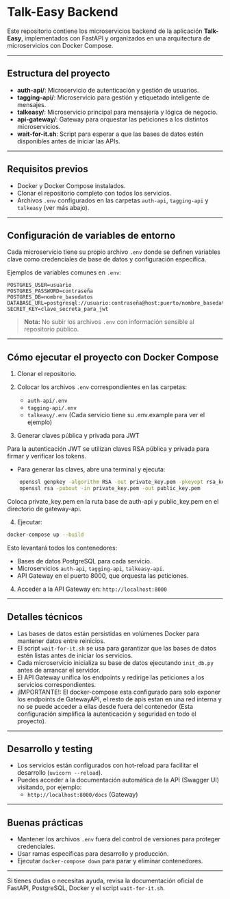 
# Talk-Easy Backend

Este repositorio contiene los microservicios backend de la aplicación **Talk-Easy**, implementados con FastAPI y organizados en una arquitectura de microservicios con Docker Compose.

---

## Estructura del proyecto

- **auth-api/**: Microservicio de autenticación y gestión de usuarios.
- **tagging-api/**: Microservicio para gestión y etiquetado inteligente de mensajes.
- **talkeasy/**: Microservicio principal para mensajería y lógica de negocio.
- **api-gateway/**: Gateway para orquestar las peticiones a los distintos microservicios.
- **wait-for-it.sh**: Script para esperar a que las bases de datos estén disponibles antes de iniciar las APIs.

---

## Requisitos previos

- Docker y Docker Compose instalados.
- Clonar el repositorio completo con todos los servicios.
- Archivos `.env` configurados en las carpetas `auth-api`, `tagging-api` y `talkeasy` (ver más abajo).

---

## Configuración de variables de entorno

Cada microservicio tiene su propio archivo `.env` donde se definen variables clave como credenciales de base de datos y configuración específica.

Ejemplos de variables comunes en `.env`:

```env
POSTGRES_USER=usuario
POSTGRES_PASSWORD=contraseña
POSTGRES_DB=nombre_basedatos
DATABASE_URL=postgresql://usuario:contraseña@host:puerto/nombre_basedatos
SECRET_KEY=clave_secreta_para_jwt
```

> **Nota:** No subir los archivos `.env` con información sensible al repositorio público.

---

## Cómo ejecutar el proyecto con Docker Compose

1. Clonar el repositorio.

2. Colocar los archivos `.env` correspondientes en las carpetas:
   - `auth-api/.env`
   - `tagging-api/.env`
   - `talkeasy/.env`
  (Cada servicio tiene su .env.example para ver el ejemplo)

3. Generar claves pública y privada para JWT

Para la autenticación JWT se utilizan claves RSA pública y privada para firmar y verificar los tokens.
- Para generar las claves, abre una terminal y ejecuta:

```bash
    openssl genpkey -algorithm RSA -out private_key.pem -pkeyopt rsa_keygen_bits:2048
    openssl rsa -pubout -in private_key.pem -out public_key.pem
```
Coloca private_key.pem en la ruta base de auth-api y public_key.pem en el directorio de gateway-api.

4. Ejecutar:

```bash
docker-compose up --build
```

Esto levantará todos los contenedores:

- Bases de datos PostgreSQL para cada servicio.
- Microservicios `auth-api`, `tagging-api`, `talkeasy-api`.
- API Gateway en el puerto 8000, que orquesta las peticiones.

4. Acceder a la API Gateway en: `http://localhost:8000`
   

---

## Detalles técnicos

- Las bases de datos están persistidas en volúmenes Docker para mantener datos entre reinicios.
- El script `wait-for-it.sh` se usa para garantizar que las bases de datos estén listas antes de iniciar los servicios.
- Cada microservicio inicializa su base de datos ejecutando `init_db.py` antes de arrancar el servidor.
- El API Gateway unifica los endpoints y redirige las peticiones a los servicios correspondientes.
- ¡IMPORTANTE!: El docker-compose esta configurado para solo exponer los endpoints de GatewayAPI, el resto de apis estan en una red interna y no se puede acceder a ellas desde fuera del contenedor (Esta configuración simplifica la autenticación y seguridad en todo el proyecto).
---

## Desarrollo y testing

- Los servicios están configurados con hot-reload para facilitar el desarrollo (`uvicorn --reload`).
- Puedes acceder a la documentación automática de la API (Swagger UI) visitando, por ejemplo:
  - `http://localhost:8000/docs` (Gateway)

---

## Buenas prácticas

- Mantener los archivos `.env` fuera del control de versiones para proteger credenciales.
- Usar ramas específicas para desarrollo y producción.
- Ejecutar `docker-compose down` para parar y eliminar contenedores.

---

Si tienes dudas o necesitas ayuda, revisa la documentación oficial de FastAPI, PostgreSQL, Docker y el script `wait-for-it.sh`.
